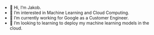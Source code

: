 - 👋 Hi, I’m Jakob.
- 👀 I’m interested in Machine Learning and Cloud Computing.
- 🌱 I’m currently working for Google as a Customer Engineer.
- 💞️ I’m looking to learning to deploy my machine learning models in the cloud.
